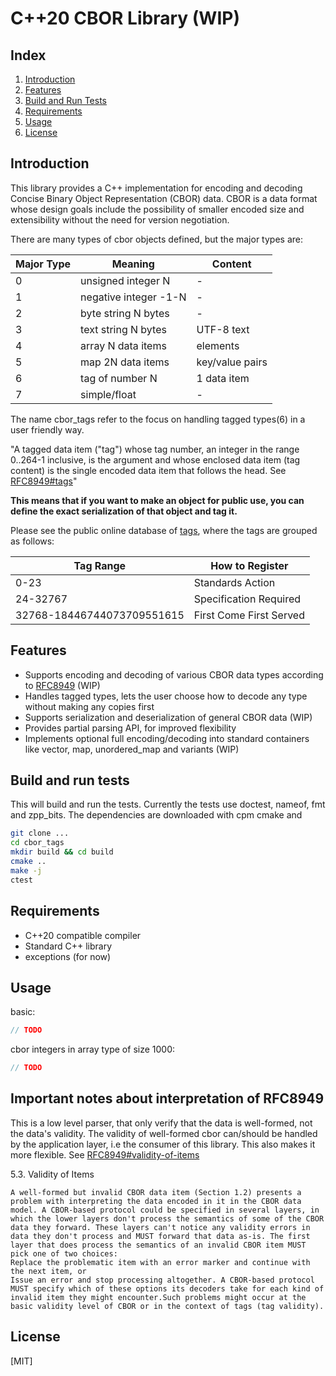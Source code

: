 # C++20 CBOR Library (WIP)

## Index

1. [Introduction](#intruction)
4. [Features](#features)
5. [Build and Run Tests](#build-and-run-tests)
6. [Requirements](#requirements)
7. [Usage](#usage)
8. [License](#license)

## Introduction

This library provides a C++ implementation for encoding and decoding Concise Binary Object Representation (CBOR) data. CBOR is a data format whose design goals include the possibility of smaller encoded size and extensibility without the need for version negotiation. 

There are many types of cbor objects defined, but the major types are:

| Major Type | Meaning                 | Content               |
|------------|-------------------------|-----------------------|
| 0          | unsigned integer N      | -                     |
| 1          | negative integer -1-N   | -                     |
| 2          | byte string N bytes     | -                     |
| 3          | text string N bytes     | UTF-8 text            |
| 4          | array N data items      | elements              |
| 5          | map 2N data items       | key/value pairs       |
| 6          | tag of number N         | 1 data item           |
| 7          | simple/float            | -                     |


The name cbor_tags refer to the focus on handling tagged types(6) in a user friendly way. 

"A tagged data item ("tag") whose tag number, an integer in the range 0..264-1 inclusive, is the argument and whose enclosed data item (tag content) is the single encoded data item that follows the head. See [RFC8949#tags](https://www.rfc-editor.org/rfc/rfc8949.html#tags)"

**This means that if you want to make an object for public use, you can define the exact serialization of that object and tag it.**

Please see the public online database of [tags](https://www.iana.org/assignments/cbor-tags/cbor-tags.xhtml), where the tags are grouped as follows:

| Tag Range                   | How to Register         |
|-----------------------------|-------------------------|
| 0-23                        | Standards Action        |
| 24-32767                    | Specification Required  |
| 32768-18446744073709551615  | First Come First Served |

## Features

- Supports encoding and decoding of various CBOR data types according to [RFC8949](https://datatracker.ietf.org/doc/html/rfc8949) (WIP)
- Handles tagged types, lets the user choose how to decode any type without making any copies first
- Supports serialization and deserialization of general CBOR data (WIP)
- Provides partial parsing API, for improved flexibility
- Implements optional full encoding/decoding into standard containers like vector, map, unordered_map and variants (WIP)

## Build and run tests

This will build and run the tests. Currently the tests use doctest, nameof, fmt and zpp_bits. The dependencies are downloaded with cpm cmake and 

```bash
git clone ...
cd cbor_tags
mkdir build && cd build
cmake ..
make -j
ctest
```


## Requirements

- C++20 compatible compiler
- Standard C++ library
- exceptions (for now)

## Usage
basic:


```cpp
// TODO
```

cbor integers in array type of size 1000:
```cpp
// TODO
```

## Important notes about interpretation of RFC8949

This is a low level parser, that only verify that the data is well-formed, not the data's validity. The validity of well-formed cbor can/should be handled by the application layer, i.e the consumer of this library. This also makes it more flexible. See [RFC8949#validity-of-items](https://datatracker.ietf.org/doc/html/rfc8949#name-validity-of-items)

 5.3. Validity of Items

```
A well-formed but invalid CBOR data item (Section 1.2) presents a problem with interpreting the data encoded in it in the CBOR data model. A CBOR-based protocol could be specified in several layers, in which the lower layers don't process the semantics of some of the CBOR data they forward. These layers can't notice any validity errors in data they don't process and MUST forward that data as-is. The first layer that does process the semantics of an invalid CBOR item MUST pick one of two choices:
Replace the problematic item with an error marker and continue with the next item, or
Issue an error and stop processing altogether. A CBOR-based protocol MUST specify which of these options its decoders take for each kind of invalid item they might encounter.Such problems might occur at the basic validity level of CBOR or in the context of tags (tag validity).
```

## License
[MIT]
